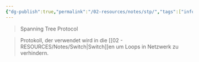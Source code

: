 ```yaml
---
{"dg-publish":true,"permalink":"/02-resources/notes/stp/","tags":["informatik/netzwerk/protokoll"],"noteIcon":"","updated":"2025-09-10T16:35:35.000+02:00"}
---
```


>Spanning Tree Protocol

>Protokoll, der verwendet wird in die [[02 - RESOURCES/Notes/Switch\|Switch]]en um Loops in Netzwerk zu verhindern.
